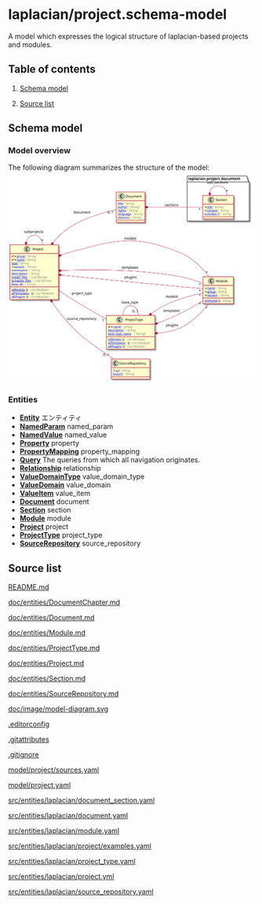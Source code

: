 <!-- @head-content@ -->
# laplacian/project.schema-model

A model which expresses the logical structure of laplacian-based projects and modules.

<!-- @head-content@ -->

<!-- @toc@ -->
## Table of contents

1. [Schema model](#schema-model)

1. [Source list](#source-list)



<!-- @toc@ -->

<!-- @main-content@ -->

## Schema model


### Model overview

The following diagram summarizes the structure of the model:
![](./doc/image/model-diagram.svg)


### Entities

- [**Entity**](<./doc/entities/Entity.md>)
  エンティティ
- [**NamedParam**](<./doc/entities/NamedParam.md>)
  named_param
- [**NamedValue**](<./doc/entities/NamedValue.md>)
  named_value
- [**Property**](<./doc/entities/Property.md>)
  property
- [**PropertyMapping**](<./doc/entities/PropertyMapping.md>)
  property_mapping
- [**Query**](<./doc/entities/Query.md>)
  The queries from which all navigation originates.
- [**Relationship**](<./doc/entities/Relationship.md>)
  relationship
- [**ValueDomainType**](<./doc/entities/ValueDomainType.md>)
  value_domain_type
- [**ValueDomain**](<./doc/entities/ValueDomain.md>)
  value_domain
- [**ValueItem**](<./doc/entities/ValueItem.md>)
  value_item
- [**Document**](<./doc/entities/Document.md>)
  document
- [**Section**](<./doc/entities/Section.md>)
  section
- [**Module**](<./doc/entities/Module.md>)
  module
- [**Project**](<./doc/entities/Project.md>)
  project
- [**ProjectType**](<./doc/entities/ProjectType.md>)
  project_type
- [**SourceRepository**](<./doc/entities/SourceRepository.md>)
  source_repository




## Source list


[README.md](<./README.md>)

[doc/entities/DocumentChapter.md](<./doc/entities/DocumentChapter.md>)

[doc/entities/Document.md](<./doc/entities/Document.md>)

[doc/entities/Module.md](<./doc/entities/Module.md>)

[doc/entities/ProjectType.md](<./doc/entities/ProjectType.md>)

[doc/entities/Project.md](<./doc/entities/Project.md>)

[doc/entities/Section.md](<./doc/entities/Section.md>)

[doc/entities/SourceRepository.md](<./doc/entities/SourceRepository.md>)

[doc/image/model-diagram.svg](<./doc/image/model-diagram.svg>)

[.editorconfig](<./.editorconfig>)

[.gitattributes](<./.gitattributes>)

[.gitignore](<./.gitignore>)

[model/project/sources.yaml](<./model/project/sources.yaml>)

[model/project.yaml](<./model/project.yaml>)

[src/entities/laplacian/document_section.yaml](<./src/entities/laplacian/document_section.yaml>)

[src/entities/laplacian/document.yaml](<./src/entities/laplacian/document.yaml>)

[src/entities/laplacian/module.yaml](<./src/entities/laplacian/module.yaml>)

[src/entities/laplacian/project/examples.yaml](<./src/entities/laplacian/project/examples.yaml>)

[src/entities/laplacian/project_type.yaml](<./src/entities/laplacian/project_type.yaml>)

[src/entities/laplacian/project.yml](<./src/entities/laplacian/project.yml>)

[src/entities/laplacian/source_repository.yaml](<./src/entities/laplacian/source_repository.yaml>)





<!-- @main-content@ -->